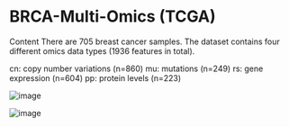 # BRCA-Multi-Omics (TCGA)

Content
There are 705 breast cancer samples. The dataset contains four different omics data types (1936 features in total).

cn: copy number variations (n=860)
mu: mutations (n=249)
rs: gene expression (n=604)
pp: protein levels (n=223)

![image](https://github.com/user-attachments/assets/a43d798a-1391-4bfb-b077-b863741bf480)

![image](https://github.com/user-attachments/assets/b6a0e3c1-e24a-42ee-990f-9abdec3c74a8)
